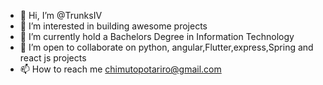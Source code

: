 - 👋 Hi, I’m @TrunksIV
- 👀 I’m interested in building awesome projects
- 🌱 I’m currently hold a Bachelors Degree in Information Technology
- 💞️ I’m open to collaborate on python, angular,Flutter,express,Spring and react js projects
- 📫 How to reach me chimutopotariro@gmail.com

<!---
TrunksIV/TrunksIV is a ✨ special ✨ repository because its `README.md` (this file) appears on your GitHub profile.
You can click the Preview link to take a look at your changes.
--->
